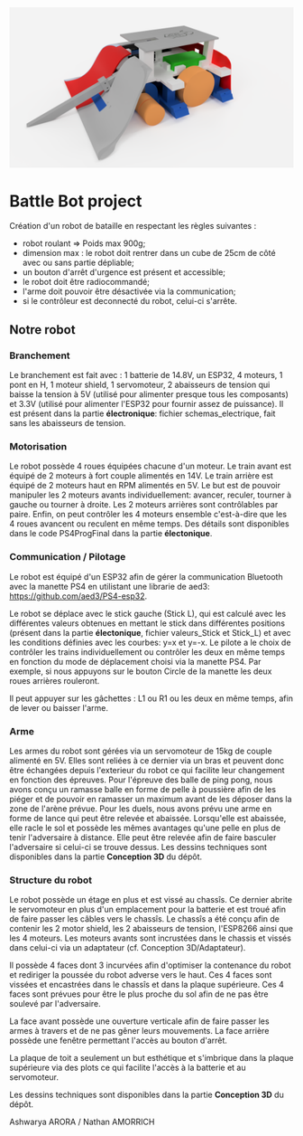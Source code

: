 ![](Conception%203D/Vue_generale_droite.PNG)

# Battle Bot project

Création d'un robot de bataille en respectant les règles suivantes :
- robot roulant => Poids max 900g;
- dimension max : le robot doit rentrer dans un cube de 25cm de côté avec ou sans partie dépliable;
- un bouton d'arrêt d'urgence est présent et accessible;
- le robot doit être radiocommandé;
- l'arme doit pouvoir être désactivée via la communication;
- si le contrôleur est deconnecté du robot, celui-ci s'arrête.

## Notre robot

### Branchement

Le branchement est fait avec : 1 batterie de 14.8V, un ESP32, 4 moteurs, 1 pont en H, 1 moteur shield, 1 servomoteur, 2 abaisseurs de tension qui baisse la tension à 5V (utilisé pour alimenter presque tous les composants) et 3.3V (utilisé pour alimenter l'ESP32 pour fournir assez de puissance).
Il est présent dans la partie **électronique**: fichier schemas_electrique, fait sans les abaisseurs de tension.

### Motorisation

Le robot possède 4 roues équipées chacune d'un moteur. Le train avant est équipé de 2 moteurs à fort couple alimentés en 14V. Le train arrière est équipé de 2 moteurs haut en RPM alimentés en 5V. Le but est de pouvoir manipuler les 2 moteurs avants individuellement: avancer, reculer, tourner à gauche ou tourner à droite. Les 2 moteurs arrières sont contrôlables par paire. Enfin, on peut contrôler les 4 moteurs ensemble c'est-à-dire que les 4 roues avancent ou reculent en même temps.
Des détails sont disponibles dans le code PS4ProgFinal dans la partie **électonique**.

### Communication / Pilotage
 
Le robot est équipé d'un ESP32 afin de gérer la communication Bluetooth avec la manette PS4 en utilistant une librarie de aed3: https://github.com/aed3/PS4-esp32.

Le robot se déplace avec le stick gauche (Stick L), qui est calculé avec les différentes valeurs obtenues en mettant le stick dans différentes positions (présent dans la partie **électonique**, fichier valeurs_Stick et Stick_L) et avec les conditions définies avec les courbes: y=x et y=-x.
Le pilote a le choix de contrôler les trains individuellement ou contrôler les deux en même temps en fonction du mode de déplacement choisi via la manette PS4. Par exemple, si nous appuyons sur le bouton Circle de la manette les deux roues arrières rouleront.

Il peut appuyer sur les gâchettes : L1 ou R1 ou les deux en même temps, afin de lever ou baisser l'arme.

### Arme 

Les armes du robot sont gérées via un servomoteur de 15kg de couple alimenté en 5V. Elles sont reliées à ce dernier via un bras et peuvent donc être échangées depuis l'exterieur du robot ce qui facilite leur changement en fonction des épreuves.
Pour l'épreuve des balle de ping pong, nous avons conçu un ramasse balle en forme de pelle à poussière afin de les piéger et de pouvoir en ramasser un maximum avant de les déposer dans la zone de l'arène prévue. 
Pour les duels, nous avons prévu une arme en forme de lance qui peut être relevée et abaissée. Lorsqu'elle est abaissée, elle racle le sol et possède les mêmes avantages qu'une pelle en plus de tenir l'adversaire à distance. Elle peut être relevée afin de faire basculer l'adversaire si celui-ci se trouve dessus.
Les dessins techniques sont disponibles dans la partie **Conception 3D** du dépôt.

### Structure du robot

Le robot possède un étage en plus et est vissé au chassîs. 
Ce dernier abrite le servomoteur en plus d'un emplacement pour la batterie et est troué afin de faire passer les câbles vers le chassîs.
Le chassîs a été conçu afin de contenir les 2 motor shield, les 2 abaisseurs de tension, l'ESP8266 ainsi que les 4
moteurs. Les moteurs avants sont incrustées dans le chassis et vissés dans celui-ci via un adaptateur (cf. Conception 3D/Adaptateur).

Il possède 4 faces dont 3 incurvées afin d'optimiser la contenance du robot et rediriger la poussée du robot adverse vers le haut. Ces 4 faces sont vissées et encastrées dans le chassîs et dans la plaque supérieure. Ces 4 faces sont prévues pour être le plus proche du sol afin de ne pas être soulevé par l'adversaire.

La face avant possède une ouverture verticale afin de faire passer les armes à travers et de ne pas gêner leurs mouvements.
La face arrière possède une fenêtre permettant l'accès au bouton d'arrêt.

La plaque de toit a seulement un but esthétique et s'imbrique dans la plaque supérieure via des plots ce qui facilite l'accès à la batterie et au servomoteur.

Les dessins techniques sont disponibles dans la partie **Conception 3D** du dépôt.

Ashwarya ARORA / Nathan AMORRICH
